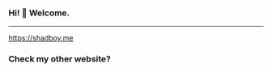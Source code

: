 ### Hi! 👋 Welcome.
___________________________________________________________________________________________________________________________________________________________________________________
https://shadboy.me

### Check my other website?


